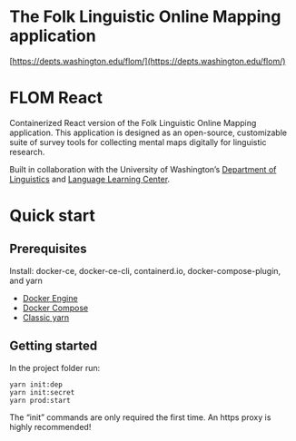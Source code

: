 # The Folk Linguistic Online Mapping application
[https://depts.washington.edu/flom/](https://depts.washington.edu/flom/)

# FLOM React
Containerized React version of the Folk Linguistic Online Mapping application. This application is designed as an open-source, customizable suite of survey tools for collecting mental maps digitally for linguistic research.

Built in collaboration with the University of Washington’s [Department of Linguistics](https://linguistics.washington.edu/) and [Language Learning Center](https://depts.washington.edu/llc/).

# Quick start

## Prerequisites
Install: docker-ce, docker-ce-cli, containerd.io, docker-compose-plugin, and yarn
* [Docker Engine](https://docs.docker.com/engine/install/)
* [Docker Compose](https://docs.docker.com/compose/install/)
* [Classic yarn](https://classic.yarnpkg.com/en/docs/install)

## Getting started
In the project folder run:
```
yarn init:dep
yarn init:secret
yarn prod:start
```
The “init” commands are only required the first time.
An https proxy is highly recommended!
